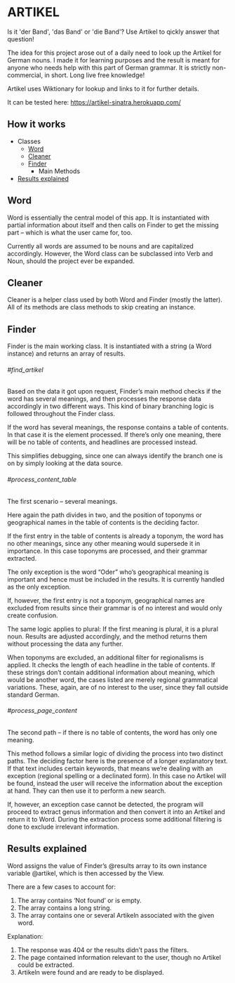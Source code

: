 # ARTIKEL

Is it 'der Band', 'das Band' or 'die Band'? Use Artikel to qickly answer that question!

The idea for this project arose out of a daily need to look up the Artikel for German nouns. I made it for learning purposes and the result is meant for anyone who needs help with this part of German grammar. It is strictly non-commercial, in short. Long live free knowledge!

Artikel uses Wiktionary for lookup and links to it for further details. 

It can be tested here: https://artikel-sinatra.herokuapp.com/



## How it works

- Classes
  - [Word](https://github.com/ievaji/artikel-sinatra/blob/master/README.md#word)
  - [Cleaner](https://github.com/ievaji/artikel-sinatra/blob/master/README.md#cleaner)
  - [Finder](https://github.com/ievaji/artikel-sinatra/blob/master/README.md#finder)
    - Main Methods
- [Results explained](https://github.com/ievaji/artikel-sinatra/blob/master/README.md#results-explained)

## Word

Word is essentially the central model of this app. It is instantiated with partial information about itself and then calls on Finder to get the missing part – which is what the user came for, too.

Currently all words are assumed to be nouns and are capitalized accordingly. However, the Word class can be subclassed into Verb and Noun, should the project ever be expanded.


## Cleaner

Cleaner is a helper class used by both Word and Finder (mostly the latter). All of its methods are class methods to skip creating an instance.


## Finder

Finder is the main working class. It is instantiated with a string (a Word instance) and returns an array of results.

###### #find_artikel 
Based on the data it got upon request, Finder’s main method checks if the word has several meanings, and then processes the response data accordingly in two different ways. This kind of binary branching logic is followed throughout the Finder class.

If the word has several meanings, the response contains a table of contents. In that case it is the element processed. If there’s only one meaning, there will be no table of contents, and headlines are processed instead.

This simplifies debugging, since one can always identify the branch one is on by simply looking at the data source.

###### #process_content_table 
The first scenario – several meanings.

Here again the path divides in two, and the position of toponyms or geographical names in the table of contents is the deciding factor.

If the first entry in the table of contents is already a toponym, the word has no other meanings, since any other meaning would supersede it in importance. In this case toponyms are processed, and their grammar extracted.

The only exception is the word “Oder” who’s geographical meaning is important and hence must be included in the results. It is currently handled as the only exception.

If, however, the first entry is not a toponym, geographical names are excluded from results since their grammar is of no interest and would only create confusion.

The same logic applies to plural: If the first meaning is plural, it is a plural noun. Results are adjusted accordingly, and the method returns them without processing the data any further.

When toponyms are excluded, an additional filter for regionalisms is applied. It checks the length of each headline in the table of contents. If these strings don’t contain additional information about meaning, which would be another word, the cases listed are merely regional grammatical variations. These, again, are of no interest to the user, since they fall outside standard German.

###### #process_page_content
The second path – if there is no table of contents, the word has only one meaning.

This method follows a similar logic of dividing the process into two distinct paths. The deciding factor here is the presence of a longer explanatory text. If that text includes certain keywords, that means we’re dealing with an exception (regional spelling or a declinated form). In this case no Artikel will be found, instead the user will receive the information about the exception at hand. They can then use it to perform a new search.

If, however, an exception case cannot be detected, the program will proceed to extract genus information and then convert it into an Artikel and return it to Word. During the extraction process some additional filtering is done to exclude irrelevant information.

## Results explained

Word assigns the value of Finder’s @results array to its own instance variable @artikel, which is then accessed by the View.

There are a few cases to account for:
1)	The array contains ‘Not found’ or is empty.
2)	The array contains a long string.
3)	The array contains one or several Artikeln associated with the given word.

Explanation:
1)	The response was 404 or the results didn’t pass the filters.
2)	The page contained information relevant to the user, though no Artikel could be extracted.
3)	Artikeln were found and are ready to be displayed.
